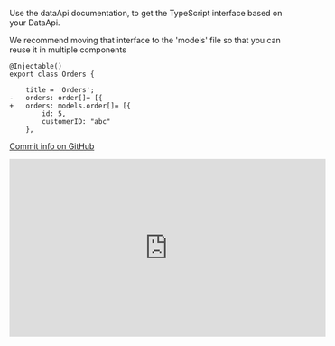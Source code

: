 ﻿Use the dataApi documentation, to get the TypeScript interface based on your DataApi.

We recommend moving that interface to the 'models' file so that you can reuse it in multiple components

```csdiff
@Injectable()
export class Orders {

    title = 'Orders';
-   orders: order[]= [{
+   orders: models.order[]= [{
        id: 5,
        customerID: "abc"
    },
```

[Commit info on GitHub](https://github.com/FireflyMigration/ENV.Web/commit/f65742b5146233ee66ce8897ef9a5cdb470fa053)




<iframe width="560" height="315" src="https://www.youtube.com/embed/afMO1SKfu1A?list=PL1DEQjXG2xnJOSQf2421r1S040NkvCApp" frameborder="0" allowfullscreen></iframe>
